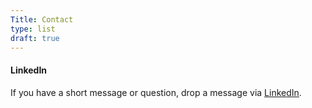 ```yaml
---
Title: Contact
type: list
draft: true
---
```



#### LinkedIn
If you have a short message or question, drop a message via [LinkedIn](https://www.linkedin.com/in/heycharlola/).


<!-- #### Email
For enquiries or longer messages, please email me. -->



